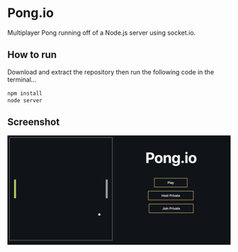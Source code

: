 # Pong.io
Multiplayer Pong running off of a Node.js server using socket.io.

## How to run
Download and extract the repository then run the following code in the terminal...
```
npm install
node server
```

## Screenshot
![Screenshot](./screenshot.png?raw=true "Screenshot")
